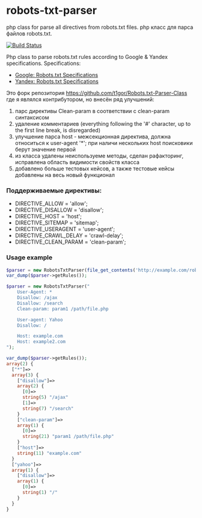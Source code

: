robots-txt-parser
=================

php class for parse all directives from robots.txt files.
php класс для парса файлов robots.txt.

[![Build Status](https://travis-ci.org/bopoda/robots-txt-parser.svg?branch=master)](https://travis-ci.org/bopoda/robots-txt-parser)

Php class to parse robots.txt rules according to Google & Yandex specifications. Specifications:
* [Google: Robots.txt Specifications](https://developers.google.com/webmasters/control-crawl-index/docs/robots_txt)
* [Yandex: Robots.txt Specifications](https://help.yandex.com/webmaster/controlling-robot/robots-txt.xml)

Это форк репозитория https://github.com/t1gor/Robots.txt-Parser-Class где я являлся контрибутором, но внесён ряд улучшений:
<ol>
<li>парс директивы Clean-param в соответствии с clean-param синтаксисом</li>
<li>удаление комментариев (everything following the '#' character, up to the first line break, is disregarded)</li>
<li>улучшение парса host - межсекционная директива, должна относиться к user-agent '*'; при наличи нескольких host поисковики берут значение первой</li>
<li>из класса удалены неиспользуеме методы, сделан рафакторинг, исправлена область видимости свойств класса</li>
<li>добавлено больше тестовых кейсов, а также тестовые кейсы добавлены на весь новый функционал</li>
</ol>


### Поддерживаемые директивы:
* DIRECTIVE_ALLOW = 'allow';
* DIRECTIVE_DISALLOW = 'disallow';
* DIRECTIVE_HOST = 'host';
* DIRECTIVE_SITEMAP = 'sitemap';
* DIRECTIVE_USERAGENT = 'user-agent';
* DIRECTIVE_CRAWL_DELAY = 'crawl-delay';
* DIRECTIVE_CLEAN_PARAM = 'clean-param';

### Usage example
```php
$parser = new RobotsTxtParser(file_get_contents('http://example.com/robots.txt'));
var_dump($parser->getRules());
```

```php
$parser = new RobotsTxtParser("
	User-Agent: *
	Disallow: /ajax
	Disallow: /search
	Clean-param: param1 /path/file.php

	User-agent: Yahoo
	Disallow: /

	Host: example.com
	Host: example2.com
");

var_dump($parser->getRules());
array(2) {
  ["*"]=>
  array(3) {
    ["disallow"]=>
    array(2) {
      [0]=>
      string(5) "/ajax"
      [1]=>
      string(7) "/search"
    }
    ["clean-param"]=>
    array(1) {
      [0]=>
      string(21) "param1 /path/file.php"
    }
    ["host"]=>
    string(11) "example.com"
  }
  ["yahoo"]=>
  array(1) {
    ["disallow"]=>
    array(1) {
      [0]=>
      string(1) "/"
    }
  }
}
```